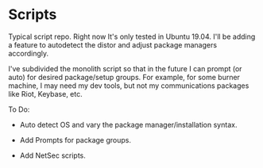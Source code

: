 # Scripts

Typical script repo. Right now It's only tested in Ubuntu 19.04. I'll be adding a feature to autodetect the distor and adjust package managers accordingly. 

I've subdivided the monolith script so that in the future I can prompt (or auto) for desired package/setup groups. For example, for some burner machine, I may need my dev tools, but not my communications packages like Riot, Keybase, etc.

To Do:

* Auto detect OS and vary the package manager/installation syntax.

* Add Prompts for package groups.

* Add NetSec scripts.


